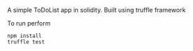 A simple ToDoList app in solidity. Built using truffle framework

To run perform
```
npm install
truffle test
```